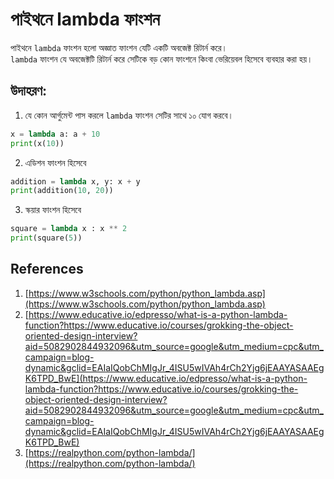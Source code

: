 # পাইথনে lambda ফাংশন

পাইথনে `lambda` ফাংশন হলো অজ্ঞাত ফাংশন যেটি একটি অবজেক্ট রিটার্ন করে। </br>
`lambda` ফাংশন যে অবজেক্টটি রিটার্ন করে সেটিকে বড় কোন ফাংশনে কিংবা ভেরিয়েবল হিসেবে ব্যবহার করা হয়।


## **উদাহরণ:**

1. যে কোন আর্গুমেন্ট পাস করলে `lambda` ফাংশন সেটির সাথে ১০ যোগ করবে। 

```py
x = lambda a: a + 10
print(x(10))
```

2. এডিশন ফাংশন হিসেবে

```py
addition = lambda x, y: x + y
print(addition(10, 20))
```

3. স্কয়ার ফাংশন হিসেবে

```py
square = lambda x : x ** 2
print(square(5))
```

## References
1. [https://www.w3schools.com/python/python_lambda.asp](https://www.w3schools.com/python/python_lambda.asp)
2. [https://www.educative.io/edpresso/what-is-a-python-lambda-function?https://www.educative.io/courses/grokking-the-object-oriented-design-interview?aid=5082902844932096&utm_source=google&utm_medium=cpc&utm_campaign=blog-dynamic&gclid=EAIaIQobChMIgJr_4ISU5wIVAh4rCh2Yjg6jEAAYASAAEgK6TPD_BwE](https://www.educative.io/edpresso/what-is-a-python-lambda-function?https://www.educative.io/courses/grokking-the-object-oriented-design-interview?aid=5082902844932096&utm_source=google&utm_medium=cpc&utm_campaign=blog-dynamic&gclid=EAIaIQobChMIgJr_4ISU5wIVAh4rCh2Yjg6jEAAYASAAEgK6TPD_BwE)
3. [https://realpython.com/python-lambda/](https://realpython.com/python-lambda/)
